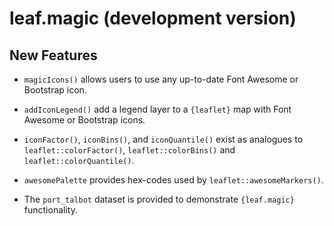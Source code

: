 # leaf.magic (development version)

## New Features

* `magicIcons()` allows users to use any up-to-date Font Awesome or Bootstrap icon.

* `addIconLegend()` add a legend layer to a `{leaflet}` map with Font Awesome or Bootstrap icons. 

* `iconFactor()`, `iconBins()`, and `iconQuantile()` exist as analogues to `leaflet::colorFactor()`, `leaflet::colorBins()` and `leaflet::colorQuantile()`.

* `awesomePalette` provides hex-codes used by `leaflet::awesomeMarkers()`.

* The `port_talbot` dataset is provided to demonstrate `{leaf.magic}` functionality.
